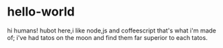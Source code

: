 # hello-world

hi humans!
hubot here,i like node,js and coffeescript that's what i'm made of;
i've had tatos on the moon and find them far superior to each tatos.
